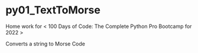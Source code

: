 # py01_TextToMorse
Home work for < 100 Days of Code: The Complete Python Pro Bootcamp for 2022 >

Converts a string to Morse Code
